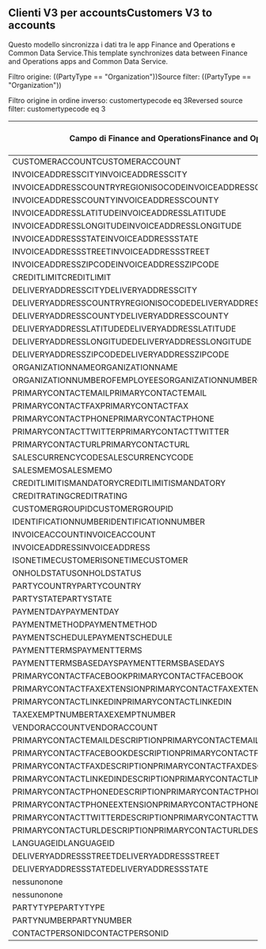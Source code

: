 ## <a name="customers-v3-to-accounts"></a><span data-ttu-id="75839-101">Clienti V3 per accounts</span><span class="sxs-lookup"><span data-stu-id="75839-101">Customers V3 to accounts</span></span>

<span data-ttu-id="75839-102">Questo modello sincronizza i dati tra le app Finance and Operations e Common Data Service.</span><span class="sxs-lookup"><span data-stu-id="75839-102">This template synchronizes data between Finance and Operations apps and Common Data Service.</span></span>

<span data-ttu-id="75839-103">Filtro origine: ((PartyType == "Organization"))</span><span class="sxs-lookup"><span data-stu-id="75839-103">Source filter: ((PartyType == "Organization"))</span></span>

<span data-ttu-id="75839-104">Filtro origine in ordine inverso: customertypecode eq 3</span><span class="sxs-lookup"><span data-stu-id="75839-104">Reversed source filter: customertypecode eq 3</span></span>

<span data-ttu-id="75839-105">Campo di Finance and Operations</span><span class="sxs-lookup"><span data-stu-id="75839-105">Finance and Operations field</span></span> | <span data-ttu-id="75839-106">Tipo di mappa</span><span class="sxs-lookup"><span data-stu-id="75839-106">Map type</span></span> | <span data-ttu-id="75839-107">Altro campo di Dynamics 365</span><span class="sxs-lookup"><span data-stu-id="75839-107">Other Dynamics 365 field</span></span> | <span data-ttu-id="75839-108">Valore predefinito</span><span class="sxs-lookup"><span data-stu-id="75839-108">Default value</span></span>
---|---|---|---
<span data-ttu-id="75839-109">CUSTOMERACCOUNT</span><span class="sxs-lookup"><span data-stu-id="75839-109">CUSTOMERACCOUNT</span></span> | = | <span data-ttu-id="75839-110">accountnumber</span><span class="sxs-lookup"><span data-stu-id="75839-110">accountnumber</span></span> | 
<span data-ttu-id="75839-111">INVOICEADDRESSCITY</span><span class="sxs-lookup"><span data-stu-id="75839-111">INVOICEADDRESSCITY</span></span> | = | <span data-ttu-id="75839-112">address2_city</span><span class="sxs-lookup"><span data-stu-id="75839-112">address2_city</span></span> | 
<span data-ttu-id="75839-113">INVOICEADDRESSCOUNTRYREGIONISOCODE</span><span class="sxs-lookup"><span data-stu-id="75839-113">INVOICEADDRESSCOUNTRYREGIONISOCODE</span></span> | = | <span data-ttu-id="75839-114">address2_country</span><span class="sxs-lookup"><span data-stu-id="75839-114">address2_country</span></span> | 
<span data-ttu-id="75839-115">INVOICEADDRESSCOUNTY</span><span class="sxs-lookup"><span data-stu-id="75839-115">INVOICEADDRESSCOUNTY</span></span> | = | <span data-ttu-id="75839-116">address2_county</span><span class="sxs-lookup"><span data-stu-id="75839-116">address2_county</span></span> | 
<span data-ttu-id="75839-117">INVOICEADDRESSLATITUDE</span><span class="sxs-lookup"><span data-stu-id="75839-117">INVOICEADDRESSLATITUDE</span></span> | > | <span data-ttu-id="75839-118">address2_latitude</span><span class="sxs-lookup"><span data-stu-id="75839-118">address2_latitude</span></span> | 
<span data-ttu-id="75839-119">INVOICEADDRESSLONGITUDE</span><span class="sxs-lookup"><span data-stu-id="75839-119">INVOICEADDRESSLONGITUDE</span></span> | > | <span data-ttu-id="75839-120">address2_longitude</span><span class="sxs-lookup"><span data-stu-id="75839-120">address2_longitude</span></span> | 
<span data-ttu-id="75839-121">INVOICEADDRESSSTATE</span><span class="sxs-lookup"><span data-stu-id="75839-121">INVOICEADDRESSSTATE</span></span> | = | <span data-ttu-id="75839-122">address2_stateorprovince</span><span class="sxs-lookup"><span data-stu-id="75839-122">address2_stateorprovince</span></span> | 
<span data-ttu-id="75839-123">INVOICEADDRESSSTREET</span><span class="sxs-lookup"><span data-stu-id="75839-123">INVOICEADDRESSSTREET</span></span> | = | <span data-ttu-id="75839-124">address2_line1</span><span class="sxs-lookup"><span data-stu-id="75839-124">address2_line1</span></span> | 
<span data-ttu-id="75839-125">INVOICEADDRESSZIPCODE</span><span class="sxs-lookup"><span data-stu-id="75839-125">INVOICEADDRESSZIPCODE</span></span> | = | <span data-ttu-id="75839-126">address2_postalcode</span><span class="sxs-lookup"><span data-stu-id="75839-126">address2_postalcode</span></span> | 
<span data-ttu-id="75839-127">CREDITLIMIT</span><span class="sxs-lookup"><span data-stu-id="75839-127">CREDITLIMIT</span></span> | = | <span data-ttu-id="75839-128">creditlimit</span><span class="sxs-lookup"><span data-stu-id="75839-128">creditlimit</span></span> | 
<span data-ttu-id="75839-129">DELIVERYADDRESSCITY</span><span class="sxs-lookup"><span data-stu-id="75839-129">DELIVERYADDRESSCITY</span></span> | = | <span data-ttu-id="75839-130">address1_city</span><span class="sxs-lookup"><span data-stu-id="75839-130">address1_city</span></span> | 
<span data-ttu-id="75839-131">DELIVERYADDRESSCOUNTRYREGIONISOCODE</span><span class="sxs-lookup"><span data-stu-id="75839-131">DELIVERYADDRESSCOUNTRYREGIONISOCODE</span></span> | = | <span data-ttu-id="75839-132">address1_country</span><span class="sxs-lookup"><span data-stu-id="75839-132">address1_country</span></span> | 
<span data-ttu-id="75839-133">DELIVERYADDRESSCOUNTY</span><span class="sxs-lookup"><span data-stu-id="75839-133">DELIVERYADDRESSCOUNTY</span></span> | = | <span data-ttu-id="75839-134">address1_county</span><span class="sxs-lookup"><span data-stu-id="75839-134">address1_county</span></span> | 
<span data-ttu-id="75839-135">DELIVERYADDRESSLATITUDE</span><span class="sxs-lookup"><span data-stu-id="75839-135">DELIVERYADDRESSLATITUDE</span></span> | > | <span data-ttu-id="75839-136">address1_latitude</span><span class="sxs-lookup"><span data-stu-id="75839-136">address1_latitude</span></span> | 
<span data-ttu-id="75839-137">DELIVERYADDRESSLONGITUDE</span><span class="sxs-lookup"><span data-stu-id="75839-137">DELIVERYADDRESSLONGITUDE</span></span> | > | <span data-ttu-id="75839-138">address1_longitude</span><span class="sxs-lookup"><span data-stu-id="75839-138">address1_longitude</span></span> | 
<span data-ttu-id="75839-139">DELIVERYADDRESSZIPCODE</span><span class="sxs-lookup"><span data-stu-id="75839-139">DELIVERYADDRESSZIPCODE</span></span> | = | <span data-ttu-id="75839-140">address1_postalcode</span><span class="sxs-lookup"><span data-stu-id="75839-140">address1_postalcode</span></span> | 
<span data-ttu-id="75839-141">ORGANIZATIONNAME</span><span class="sxs-lookup"><span data-stu-id="75839-141">ORGANIZATIONNAME</span></span> | = | <span data-ttu-id="75839-142">name</span><span class="sxs-lookup"><span data-stu-id="75839-142">name</span></span> | 
<span data-ttu-id="75839-143">ORGANIZATIONNUMBEROFEMPLOYEES</span><span class="sxs-lookup"><span data-stu-id="75839-143">ORGANIZATIONNUMBEROFEMPLOYEES</span></span> | = | <span data-ttu-id="75839-144">numberofemployees</span><span class="sxs-lookup"><span data-stu-id="75839-144">numberofemployees</span></span> | 
<span data-ttu-id="75839-145">PRIMARYCONTACTEMAIL</span><span class="sxs-lookup"><span data-stu-id="75839-145">PRIMARYCONTACTEMAIL</span></span> | = | <span data-ttu-id="75839-146">emailaddress1</span><span class="sxs-lookup"><span data-stu-id="75839-146">emailaddress1</span></span> | 
<span data-ttu-id="75839-147">PRIMARYCONTACTFAX</span><span class="sxs-lookup"><span data-stu-id="75839-147">PRIMARYCONTACTFAX</span></span> | = | <span data-ttu-id="75839-148">fax</span><span class="sxs-lookup"><span data-stu-id="75839-148">fax</span></span> | 
<span data-ttu-id="75839-149">PRIMARYCONTACTPHONE</span><span class="sxs-lookup"><span data-stu-id="75839-149">PRIMARYCONTACTPHONE</span></span> | = | <span data-ttu-id="75839-150">telephone1</span><span class="sxs-lookup"><span data-stu-id="75839-150">telephone1</span></span> | 
<span data-ttu-id="75839-151">PRIMARYCONTACTTWITTER</span><span class="sxs-lookup"><span data-stu-id="75839-151">PRIMARYCONTACTTWITTER</span></span> | = | <span data-ttu-id="75839-152">primarytwitterid</span><span class="sxs-lookup"><span data-stu-id="75839-152">primarytwitterid</span></span> | 
<span data-ttu-id="75839-153">PRIMARYCONTACTURL</span><span class="sxs-lookup"><span data-stu-id="75839-153">PRIMARYCONTACTURL</span></span> | = | <span data-ttu-id="75839-154">websiteurl</span><span class="sxs-lookup"><span data-stu-id="75839-154">websiteurl</span></span> | 
<span data-ttu-id="75839-155">SALESCURRENCYCODE</span><span class="sxs-lookup"><span data-stu-id="75839-155">SALESCURRENCYCODE</span></span> | = | <span data-ttu-id="75839-156">transactioncurrencyid.isocurrencycode</span><span class="sxs-lookup"><span data-stu-id="75839-156">transactioncurrencyid.isocurrencycode</span></span> | 
<span data-ttu-id="75839-157">SALESMEMO</span><span class="sxs-lookup"><span data-stu-id="75839-157">SALESMEMO</span></span> | = | <span data-ttu-id="75839-158">description</span><span class="sxs-lookup"><span data-stu-id="75839-158">description</span></span> | 
<span data-ttu-id="75839-159">CREDITLIMITISMANDATORY</span><span class="sxs-lookup"><span data-stu-id="75839-159">CREDITLIMITISMANDATORY</span></span> | >< | <span data-ttu-id="75839-160">msdyn_creditlimitismandatory</span><span class="sxs-lookup"><span data-stu-id="75839-160">msdyn_creditlimitismandatory</span></span> | 
<span data-ttu-id="75839-161">CREDITRATING</span><span class="sxs-lookup"><span data-stu-id="75839-161">CREDITRATING</span></span> | = | <span data-ttu-id="75839-162">msdyn_creditrating</span><span class="sxs-lookup"><span data-stu-id="75839-162">msdyn_creditrating</span></span> | 
<span data-ttu-id="75839-163">CUSTOMERGROUPID</span><span class="sxs-lookup"><span data-stu-id="75839-163">CUSTOMERGROUPID</span></span> | = | <span data-ttu-id="75839-164">msdyn_customergroupid.msdyn_groupid</span><span class="sxs-lookup"><span data-stu-id="75839-164">msdyn_customergroupid.msdyn_groupid</span></span> | 
<span data-ttu-id="75839-165">IDENTIFICATIONNUMBER</span><span class="sxs-lookup"><span data-stu-id="75839-165">IDENTIFICATIONNUMBER</span></span> | = | <span data-ttu-id="75839-166">msdyn_identificationnumber</span><span class="sxs-lookup"><span data-stu-id="75839-166">msdyn_identificationnumber</span></span> | 
<span data-ttu-id="75839-167">INVOICEACCOUNT</span><span class="sxs-lookup"><span data-stu-id="75839-167">INVOICEACCOUNT</span></span> | = | <span data-ttu-id="75839-168">msdyn_billingaccount.accountnumber</span><span class="sxs-lookup"><span data-stu-id="75839-168">msdyn_billingaccount.accountnumber</span></span> | 
<span data-ttu-id="75839-169">INVOICEADDRESS</span><span class="sxs-lookup"><span data-stu-id="75839-169">INVOICEADDRESS</span></span> | >< | <span data-ttu-id="75839-170">msdyn_invoiceaddress</span><span class="sxs-lookup"><span data-stu-id="75839-170">msdyn_invoiceaddress</span></span> | 
<span data-ttu-id="75839-171">ISONETIMECUSTOMER</span><span class="sxs-lookup"><span data-stu-id="75839-171">ISONETIMECUSTOMER</span></span> | >< | <span data-ttu-id="75839-172">msdyn_onetimecustomer</span><span class="sxs-lookup"><span data-stu-id="75839-172">msdyn_onetimecustomer</span></span> | 
<span data-ttu-id="75839-173">ONHOLDSTATUS</span><span class="sxs-lookup"><span data-stu-id="75839-173">ONHOLDSTATUS</span></span> | >< | <span data-ttu-id="75839-174">msdyn_onholdstatus</span><span class="sxs-lookup"><span data-stu-id="75839-174">msdyn_onholdstatus</span></span> | 
<span data-ttu-id="75839-175">PARTYCOUNTRY</span><span class="sxs-lookup"><span data-stu-id="75839-175">PARTYCOUNTRY</span></span> | = | <span data-ttu-id="75839-176">msdyn_partycountry</span><span class="sxs-lookup"><span data-stu-id="75839-176">msdyn_partycountry</span></span> | 
<span data-ttu-id="75839-177">PARTYSTATE</span><span class="sxs-lookup"><span data-stu-id="75839-177">PARTYSTATE</span></span> | = | <span data-ttu-id="75839-178">msdyn_partystateprovince</span><span class="sxs-lookup"><span data-stu-id="75839-178">msdyn_partystateprovince</span></span> | 
<span data-ttu-id="75839-179">PAYMENTDAY</span><span class="sxs-lookup"><span data-stu-id="75839-179">PAYMENTDAY</span></span> | = | <span data-ttu-id="75839-180">msdyn_paymentday.msdyn_name</span><span class="sxs-lookup"><span data-stu-id="75839-180">msdyn_paymentday.msdyn_name</span></span> | 
<span data-ttu-id="75839-181">PAYMENTMETHOD</span><span class="sxs-lookup"><span data-stu-id="75839-181">PAYMENTMETHOD</span></span> | = | <span data-ttu-id="75839-182">msdyn_customerpaymentmethod.msdyn_name</span><span class="sxs-lookup"><span data-stu-id="75839-182">msdyn_customerpaymentmethod.msdyn_name</span></span> | 
<span data-ttu-id="75839-183">PAYMENTSCHEDULE</span><span class="sxs-lookup"><span data-stu-id="75839-183">PAYMENTSCHEDULE</span></span> | = | <span data-ttu-id="75839-184">msdyn_paymentschedule.msdyn_name</span><span class="sxs-lookup"><span data-stu-id="75839-184">msdyn_paymentschedule.msdyn_name</span></span> | 
<span data-ttu-id="75839-185">PAYMENTTERMS</span><span class="sxs-lookup"><span data-stu-id="75839-185">PAYMENTTERMS</span></span> | = | <span data-ttu-id="75839-186">msdyn_paymentterm.msdyn_name</span><span class="sxs-lookup"><span data-stu-id="75839-186">msdyn_paymentterm.msdyn_name</span></span> | 
<span data-ttu-id="75839-187">PAYMENTTERMSBASEDAYS</span><span class="sxs-lookup"><span data-stu-id="75839-187">PAYMENTTERMSBASEDAYS</span></span> | = | <span data-ttu-id="75839-188">msdyn_paymenttermsbasedays</span><span class="sxs-lookup"><span data-stu-id="75839-188">msdyn_paymenttermsbasedays</span></span> | 
<span data-ttu-id="75839-189">PRIMARYCONTACTFACEBOOK</span><span class="sxs-lookup"><span data-stu-id="75839-189">PRIMARYCONTACTFACEBOOK</span></span> | = | <span data-ttu-id="75839-190">msdyn_primaryfacebookid</span><span class="sxs-lookup"><span data-stu-id="75839-190">msdyn_primaryfacebookid</span></span> | 
<span data-ttu-id="75839-191">PRIMARYCONTACTFAXEXTENSION</span><span class="sxs-lookup"><span data-stu-id="75839-191">PRIMARYCONTACTFAXEXTENSION</span></span> | = | <span data-ttu-id="75839-192">msdyn_faxextension</span><span class="sxs-lookup"><span data-stu-id="75839-192">msdyn_faxextension</span></span> | 
<span data-ttu-id="75839-193">PRIMARYCONTACTLINKEDIN</span><span class="sxs-lookup"><span data-stu-id="75839-193">PRIMARYCONTACTLINKEDIN</span></span> | = | <span data-ttu-id="75839-194">msdyn_primarylinkedinid</span><span class="sxs-lookup"><span data-stu-id="75839-194">msdyn_primarylinkedinid</span></span> | 
<span data-ttu-id="75839-195">TAXEXEMPTNUMBER</span><span class="sxs-lookup"><span data-stu-id="75839-195">TAXEXEMPTNUMBER</span></span> | = | <span data-ttu-id="75839-196">msdyn_taxexemptnumber</span><span class="sxs-lookup"><span data-stu-id="75839-196">msdyn_taxexemptnumber</span></span> | 
<span data-ttu-id="75839-197">VENDORACCOUNT</span><span class="sxs-lookup"><span data-stu-id="75839-197">VENDORACCOUNT</span></span> | = | <span data-ttu-id="75839-198">msdyn_vendor.msdyn_vendoraccountnumber</span><span class="sxs-lookup"><span data-stu-id="75839-198">msdyn_vendor.msdyn_vendoraccountnumber</span></span> | 
<span data-ttu-id="75839-199">PRIMARYCONTACTEMAILDESCRIPTION</span><span class="sxs-lookup"><span data-stu-id="75839-199">PRIMARYCONTACTEMAILDESCRIPTION</span></span> | = | <span data-ttu-id="75839-200">msdyn_emailaddress1description</span><span class="sxs-lookup"><span data-stu-id="75839-200">msdyn_emailaddress1description</span></span> | 
<span data-ttu-id="75839-201">PRIMARYCONTACTFACEBOOKDESCRIPTION</span><span class="sxs-lookup"><span data-stu-id="75839-201">PRIMARYCONTACTFACEBOOKDESCRIPTION</span></span> | = | <span data-ttu-id="75839-202">msdyn_primaryfacebookdescription</span><span class="sxs-lookup"><span data-stu-id="75839-202">msdyn_primaryfacebookdescription</span></span> | 
<span data-ttu-id="75839-203">PRIMARYCONTACTFAXDESCRIPTION</span><span class="sxs-lookup"><span data-stu-id="75839-203">PRIMARYCONTACTFAXDESCRIPTION</span></span> | = | <span data-ttu-id="75839-204">msdyn_faxdescription</span><span class="sxs-lookup"><span data-stu-id="75839-204">msdyn_faxdescription</span></span> | 
<span data-ttu-id="75839-205">PRIMARYCONTACTLINKEDINDESCRIPTION</span><span class="sxs-lookup"><span data-stu-id="75839-205">PRIMARYCONTACTLINKEDINDESCRIPTION</span></span> | = | <span data-ttu-id="75839-206">msdyn_primarylinkedindescrption</span><span class="sxs-lookup"><span data-stu-id="75839-206">msdyn_primarylinkedindescrption</span></span> | 
<span data-ttu-id="75839-207">PRIMARYCONTACTPHONEDESCRIPTION</span><span class="sxs-lookup"><span data-stu-id="75839-207">PRIMARYCONTACTPHONEDESCRIPTION</span></span> | = | <span data-ttu-id="75839-208">msdyn_telephone1description</span><span class="sxs-lookup"><span data-stu-id="75839-208">msdyn_telephone1description</span></span> | 
<span data-ttu-id="75839-209">PRIMARYCONTACTPHONEEXTENSION</span><span class="sxs-lookup"><span data-stu-id="75839-209">PRIMARYCONTACTPHONEEXTENSION</span></span> | = | <span data-ttu-id="75839-210">msdyn_telephone1extension</span><span class="sxs-lookup"><span data-stu-id="75839-210">msdyn_telephone1extension</span></span> | 
<span data-ttu-id="75839-211">PRIMARYCONTACTTWITTERDESCRIPTION</span><span class="sxs-lookup"><span data-stu-id="75839-211">PRIMARYCONTACTTWITTERDESCRIPTION</span></span> | = | <span data-ttu-id="75839-212">msdyn_primarytwitteriddescription</span><span class="sxs-lookup"><span data-stu-id="75839-212">msdyn_primarytwitteriddescription</span></span> | 
<span data-ttu-id="75839-213">PRIMARYCONTACTURLDESCRIPTION</span><span class="sxs-lookup"><span data-stu-id="75839-213">PRIMARYCONTACTURLDESCRIPTION</span></span> | = | <span data-ttu-id="75839-214">msdyn_websiteurldescription</span><span class="sxs-lookup"><span data-stu-id="75839-214">msdyn_websiteurldescription</span></span> | 
<span data-ttu-id="75839-215">LANGUAGEID</span><span class="sxs-lookup"><span data-stu-id="75839-215">LANGUAGEID</span></span> | << | <span data-ttu-id="75839-216">nessuno</span><span class="sxs-lookup"><span data-stu-id="75839-216">none</span></span> | <span data-ttu-id="75839-217">en-us</span><span class="sxs-lookup"><span data-stu-id="75839-217">en-us</span></span>
<span data-ttu-id="75839-218">DELIVERYADDRESSSTREET</span><span class="sxs-lookup"><span data-stu-id="75839-218">DELIVERYADDRESSSTREET</span></span> | = | <span data-ttu-id="75839-219">address1_line1</span><span class="sxs-lookup"><span data-stu-id="75839-219">address1_line1</span></span> | 
<span data-ttu-id="75839-220">DELIVERYADDRESSSTATE</span><span class="sxs-lookup"><span data-stu-id="75839-220">DELIVERYADDRESSSTATE</span></span> | = | <span data-ttu-id="75839-221">address1_stateorprovince</span><span class="sxs-lookup"><span data-stu-id="75839-221">address1_stateorprovince</span></span> | 
<span data-ttu-id="75839-222">nessuno</span><span class="sxs-lookup"><span data-stu-id="75839-222">none</span></span> | >> | <span data-ttu-id="75839-223">address1_addresstypecode</span><span class="sxs-lookup"><span data-stu-id="75839-223">address1_addresstypecode</span></span> | <span data-ttu-id="75839-224">2</span><span class="sxs-lookup"><span data-stu-id="75839-224">2</span></span>
<span data-ttu-id="75839-225">nessuno</span><span class="sxs-lookup"><span data-stu-id="75839-225">none</span></span> | >> | <span data-ttu-id="75839-226">customertypecode</span><span class="sxs-lookup"><span data-stu-id="75839-226">customertypecode</span></span> | <span data-ttu-id="75839-227">3</span><span class="sxs-lookup"><span data-stu-id="75839-227">3</span></span>
<span data-ttu-id="75839-228">PARTYTYPE</span><span class="sxs-lookup"><span data-stu-id="75839-228">PARTYTYPE</span></span> | << | <span data-ttu-id="75839-229">nessuno</span><span class="sxs-lookup"><span data-stu-id="75839-229">none</span></span> | <span data-ttu-id="75839-230">Organization</span><span class="sxs-lookup"><span data-stu-id="75839-230">Organization</span></span>
<span data-ttu-id="75839-231">PARTYNUMBER</span><span class="sxs-lookup"><span data-stu-id="75839-231">PARTYNUMBER</span></span> | = | <span data-ttu-id="75839-232">msdyn_partynumber</span><span class="sxs-lookup"><span data-stu-id="75839-232">msdyn_partynumber</span></span> | 
<span data-ttu-id="75839-233">CONTACTPERSONID</span><span class="sxs-lookup"><span data-stu-id="75839-233">CONTACTPERSONID</span></span> | = | <span data-ttu-id="75839-234">primarycontactid.msdyn_contactpersonid</span><span class="sxs-lookup"><span data-stu-id="75839-234">primarycontactid.msdyn_contactpersonid</span></span> | 
